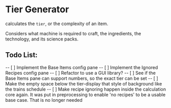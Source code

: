 # Tier Generator
calculates the `tier`, or the complexity of an item.

Considers what machine is required to craft, the ingredients, the technology, and its science packs.


## Todo List:
-- [ ] Implement the Base Items config pane
-- [ ] Implement the Ignored Recipes config pane
-- [ ] Refactor to use a GUI library?
-- [ ] See if the Base Items pane can support numbers, so the exact tier can be set
-- [ ] Make the empty space below the tier-display that style of background like the trains schedule
-- [ ] Make recipe ignoring happen inside the calculation core again. It was put in preprocessing to enable 'no recipes' to be a usable base case. That is no longer needed